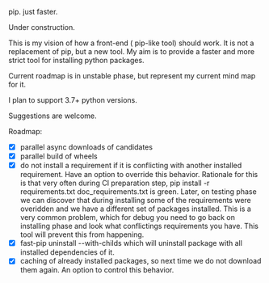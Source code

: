 pip. just faster.

Under construction.

This is my vision of how a front-end ( pip-like tool) should work. It is not a replacement of pip, but a new tool. My aim is to provide a faster and more strict tool for installing python packages.

Current roadmap is in  unstable phase, but represent my current mind map for it.

I plan to support 3.7+ python versions.

Suggestions are welcome.


Roadmap:
* [x] parallel async downloads of candidates
* [x] parallel build of wheels
* [x] do not install a requirement if it is conflicting with another installed requirement. Have an option to override this behavior. Rationale for this is that very often during CI preparation step, pip install -r requirements.txt doc_requirements.txt is green. Later, on testing phase we can discover that during installing some of the requirements were overidden and we have a different set of packages installed. This is a very common problem, which for debug you need to go back on installing phase and look what conflictings requirements you have. This tool will prevent this from happening.
* [x] fast-pip uninstall --with-childs <package> which will uninstall package with all installed dependencies of it.
* [x] caching of already installed packages, so next time we do not download them again. An option to control this behavior.